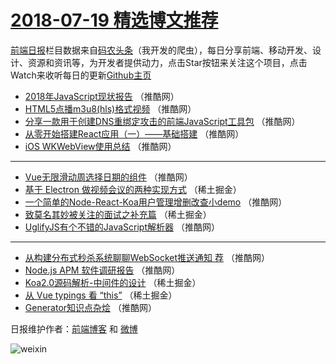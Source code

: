 # [2018-07-19 精选博文推荐](http://hao.caibaojian.com/date/2018/07/19)

[前端日报](http://caibaojian.com/c/news)栏目数据来自[码农头条](http://hao.caibaojian.com/)（我开发的爬虫），每日分享前端、移动开发、设计、资源和资讯等，为开发者提供动力，点击Star按钮来关注这个项目，点击Watch来收听每日的更新[Github主页](https://github.com/kujian/frontendDaily)
* [2018年JavaScript现状报告](http://hao.caibaojian.com/80423.html) （推酷网）
* [HTML5点播m3u8(hls)格式视频](http://hao.caibaojian.com/80414.html) （推酷网）
* [分享一款用于创建DNS重绑定攻击的前端JavaScript工具包](http://hao.caibaojian.com/80416.html) （推酷网）
* [从零开始搭建React应用（一）——基础搭建](http://hao.caibaojian.com/80420.html) （推酷网）
* [iOS WKWebView使用总结](http://hao.caibaojian.com/80417.html) （推酷网）

***
* [Vue无限滑动周选择日期的组件](http://hao.caibaojian.com/80421.html) （推酷网）
* [基于 Electron 做视频会议的两种实现方式](http://hao.caibaojian.com/80410.html) （稀土掘金）
* [一个简单的Node-React-Koa用户管理增删改查小demo](http://hao.caibaojian.com/80419.html) （推酷网）
* [致莫名其妙被关注的面试之补充篇](http://hao.caibaojian.com/80411.html) （稀土掘金）
* [UglifyJS有个不错的JavaScript解析器](http://hao.caibaojian.com/80413.html) （推酷网）

***
* [从构建分布式秒杀系统聊聊WebSocket推送通知 荐](http://hao.caibaojian.com/80415.html) （推酷网）
* [Node.js APM 软件调研报告](http://hao.caibaojian.com/80418.html) （推酷网）
* [Koa2.0源码解析-中间件的设计](http://hao.caibaojian.com/80408.html) （稀土掘金）
* [从 Vue typings 看 “this”](http://hao.caibaojian.com/80409.html) （稀土掘金）
* [Generator知识点杂烩](http://hao.caibaojian.com/80422.html) （推酷网）

日报维护作者：[前端博客](http://caibaojian.com/) 和 [微博](http://caibaojian.com/go/weibo)

![weixin](https://user-images.githubusercontent.com/3055447/38468989-651132ac-3b80-11e8-8e6b-15122322a9d7.png)